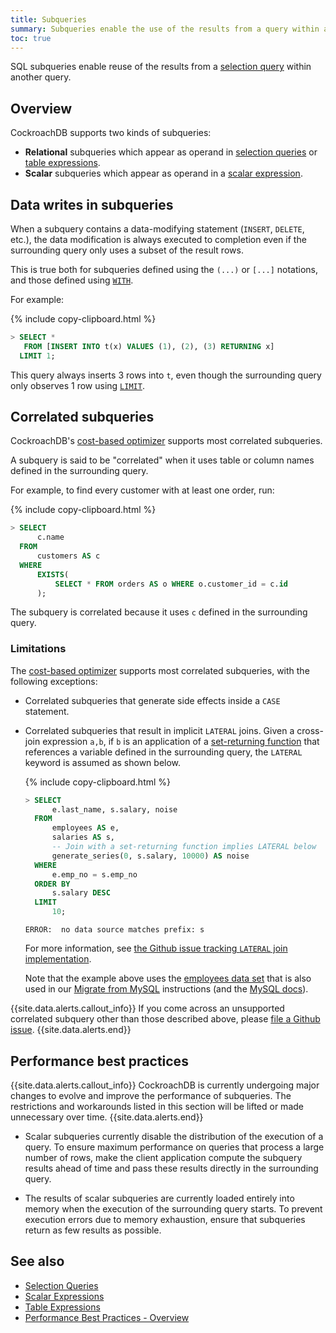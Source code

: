 ```yaml
---
title: Subqueries
summary: Subqueries enable the use of the results from a query within another query.
toc: true
---
```


SQL subqueries enable reuse of the results from a [selection query](selection-queries.html) within another query.


## Overview

CockroachDB supports two kinds of subqueries:

- **Relational** subqueries which appear as operand in [selection queries](selection-queries.html) or [table expressions](table-expressions.html).
- **Scalar** subqueries which appear as operand in a [scalar expression](scalar-expressions.html).

## Data writes in subqueries

When a subquery contains a data-modifying statement (`INSERT`,
`DELETE`, etc.), the data modification is always executed to
completion even if the surrounding query only uses a subset of the
result rows.

This is true both for subqueries defined using the `(...)` or `[...]`
notations, and those defined using
[`WITH`](common-table-expressions.html).

For example:

{% include copy-clipboard.html %}
~~~ sql
> SELECT *
   FROM [INSERT INTO t(x) VALUES (1), (2), (3) RETURNING x]
  LIMIT 1;
~~~

This query always inserts 3 rows into `t`, even though the surrounding
query only observes 1 row using [`LIMIT`](limit-offset.html).

## Correlated subqueries

CockroachDB's [cost-based optimizer](cost-based-optimizer.html) supports most correlated subqueries.

A subquery is said to be "correlated" when it uses table or column names defined in the surrounding query.

For example, to find every customer with at least one order, run:

{% include copy-clipboard.html %}
~~~ sql
> SELECT
      c.name
  FROM
      customers AS c
  WHERE
      EXISTS(
          SELECT * FROM orders AS o WHERE o.customer_id = c.id
      );
~~~

The subquery is correlated because it uses `c` defined in the surrounding query.

### Limitations

The [cost-based optimizer](cost-based-optimizer.html) supports most correlated subqueries, with the following exceptions:

- Correlated subqueries that generate side effects inside a `CASE` statement.

- Correlated subqueries that result in implicit `LATERAL` joins. Given a cross-join expression `a,b`, if `b` is an application of a [set-returning function](functions-and-operators.html#set-returning-functions) that references a variable defined in the surrounding query, the `LATERAL` keyword is assumed as shown below.

    {% include copy-clipboard.html %}
    ~~~ sql
    > SELECT
          e.last_name, s.salary, noise
      FROM
          employees AS e,
          salaries AS s,
          -- Join with a set-returning function implies LATERAL below
          generate_series(0, s.salary, 10000) AS noise
      WHERE
          e.emp_no = s.emp_no
      ORDER BY
          s.salary DESC
      LIMIT
          10;
    ~~~

    ~~~
    ERROR:  no data source matches prefix: s
    ~~~

    For more information, see [the Github issue tracking `LATERAL` join implementation](https://github.com/cockroachdb/cockroach/issues/24560).

    Note that the example above uses the [employees data set](https://github.com/datacharmer/test_db) that is also used in our [Migrate from MySQL](migrate-from-mysql.html) instructions (and the [MySQL docs](https://dev.mysql.com/doc/employee/en/)).

{{site.data.alerts.callout_info}}
If you come across an unsupported correlated subquery other than those described above, please [file a Github issue](file-an-issue.html).
{{site.data.alerts.end}}

## Performance best practices

{{site.data.alerts.callout_info}}
CockroachDB is currently undergoing major changes to evolve and improve the performance of subqueries. The restrictions and workarounds listed in this section will be lifted or made unnecessary over time.
{{site.data.alerts.end}}

- Scalar subqueries currently disable the distribution of the execution of a query. To ensure maximum performance on queries that process a large number of rows, make the client application compute the subquery results ahead of time and pass these results directly in the surrounding query.

- The results of scalar subqueries are currently loaded entirely into memory when the execution of the surrounding query starts. To prevent execution errors due to memory exhaustion, ensure that subqueries return as few results as possible.

## See also

- [Selection Queries](selection-queries.html)
- [Scalar Expressions](scalar-expressions.html)
- [Table Expressions](table-expressions.html)
- [Performance Best Practices - Overview](performance-best-practices-overview.html)
